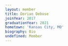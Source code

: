 ```yaml
---
layout: member
title: Dorian Debose
joinYear: 2017
graduationYear: 2021
hometown: 'Kansas City, MO'
biography: Bio
undefined: Member
---
```



